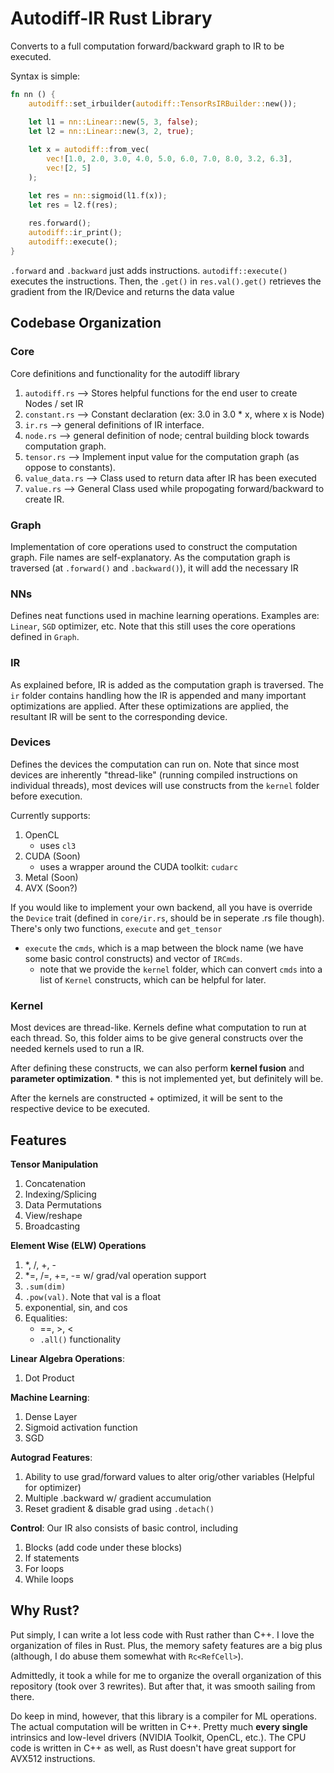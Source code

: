 # Autodiff-IR Rust Library

Converts to a full computation forward/backward graph to IR to be executed.

Syntax is simple: 

```rust
fn nn () {
    autodiff::set_irbuilder(autodiff::TensorRsIRBuilder::new());

    let l1 = nn::Linear::new(5, 3, false);
    let l2 = nn::Linear::new(3, 2, true);
    
    let x = autodiff::from_vec(
        vec![1.0, 2.0, 3.0, 4.0, 5.0, 6.0, 7.0, 8.0, 3.2, 6.3], 
        vec![2, 5]
    );

    let res = nn::sigmoid(l1.f(x));
    let res = l2.f(res);
    
    res.forward();
    autodiff::ir_print();
    autodiff::execute();    
}
```

`.forward` and `.backward` just adds instructions. `autodiff::execute()` executes the instructions. Then, the `.get()` in `res.val().get()` retrieves the gradient from the IR/Device and returns the data value

## Codebase Organization

### Core
Core definitions and functionality for the autodiff library
1. `autodiff.rs` --> Stores helpful functions for the end user to create Nodes / set IR
2. `constant.rs` --> Constant declaration (ex: 3.0 in 3.0 * x, where x is Node)
3. `ir.rs` --> general definitions of IR interface.
4. `node.rs` --> general definition of node; central building block towards computation graph.
5. `tensor.rs` --> Implement input value for the computation graph (as oppose to constants). 
6. `value_data.rs` --> Class used to return data after IR has been executed
7. `value.rs` --> General Class used while propogating forward/backward to create IR.

### Graph 
Implementation of core operations used to construct the computation graph. File names are self-explanatory. As the computation graph is traversed (at `.forward()` and `.backward()`), it will add the necessary IR 

### NNs
Defines neat functions used in machine learning operations. Examples are: `Linear`, `SGD` optimizer, etc. Note that this still uses the core operations defined in `Graph`.

### IR
As explained before, IR is added as the computation graph is traversed. The `ir` folder contains handling how the IR is appended and many important optimizations are applied. After these optimizations are applied, the resultant IR will be sent to the corresponding device.

### Devices 
Defines the devices the computation can run on. Note that since most devices are inherently "thread-like" (running compiled instructions on individual threads), most devices will use constructs from the `kernel` folder before execution.

Currently supports:
1. OpenCL
    * uses `cl3` 
2. CUDA (Soon)
    * uses a wrapper around the CUDA toolkit: `cudarc`
3. Metal (Soon)
4. AVX (Soon?)

If you would like to implement your own backend, all you have is override the `Device` trait (defined in `core/ir.rs`, should be in seperate .rs file though). 
There's only two functions, `execute` and `get_tensor`
* `execute` the `cmds`, which is a map between the block name (we have some basic control constructs) and vector of `IRCmds`. 
    * note that we provide the `kernel` folder, which can convert `cmds` into a list of `Kernel` constructs, which can be helpful for later.

### Kernel
Most devices are thread-like. Kernels define what computation to run at each thread. So, this folder aims to be give general constructs over the needed kernels used to run a IR. 

After defining these constructs, we can also perform **kernel fusion** and **parameter optimization**.
    * this is not implemented yet, but definitely will be.

After the kernels are constructed + optimized, it will be sent to the respective device to be executed.

## Features

**Tensor Manipulation**
1. Concatenation
2. Indexing/Splicing
3. Data Permutations
4. View/reshape
5. Broadcasting

**Element Wise (ELW) Operations**
1. *, /, +, -
2. *=, /=, +=, -= w/ grad/val operation support 
3. `.sum(dim)`
4. `.pow(val)`. Note that val is a float
5. exponential, sin, and cos
6. Equalities:
    * ==, >, <
    * `.all()` functionality

**Linear Algebra Operations**:
1. Dot Product

**Machine Learning**:
1. Dense Layer
2. Sigmoid activation function
3. SGD

**Autograd Features**:
1. Ability to use grad/forward values to alter orig/other variables (Helpful for optimizer)
2. Multiple .backward w/ gradient accumulation
3. Reset gradient & disable grad using `.detach()`

**Control**:
Our IR also consists of basic control, including
1. Blocks (add code under these blocks)
2. If statements 
3. For loops
4. While loops

## Why Rust?

Put simply, I can write a lot less code with Rust rather than C++. I love the organization of files in Rust. Plus, the memory safety features are a big plus (although, I do abuse them somewhat with `Rc<RefCell>`). 

Admittedly, it took a while for me to organize the overall organization of this repository (took over 3 rewrites). But after that, it was smooth sailing from there.

Do keep in mind, however, that this library is a compiler for ML operations. The actual computation will be written in C++. Pretty much **every single** intrinsics and low-level drivers (NVIDIA Toolkit, OpenCL, etc.). The CPU code is written in C++ as well, as Rust doesn't have great support for AVX512 instructions.